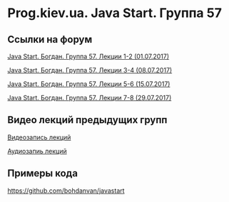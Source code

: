 Prog.kiev.ua. Java Start. Группа 57
===

## Cсылки на форум

[Java Start. Богдан. Группа 57. Лекции 1-2 (01.07.2017)](https://prog.kiev.ua/forum/index.php/topic,2998.0.html)

[Java Start. Богдан. Группа 57. Лекции 3-4 (08.07.2017)](https://prog.kiev.ua/forum/index.php/topic,3013.0.html)

[Java Start. Богдан. Группа 57. Лекции 5-6 (15.07.2017)](https://prog.kiev.ua/forum/index.php/topic,3029.0.html)

[Java Start. Богдан. Группа 57. Лекции 7-8 (29.07.2017)](https://prog.kiev.ua/forum/index.php/topic,3046.0.html)

## Видео лекций предыдущих групп

[Видеозапись лекций](https://mega.nz/#F!SRclnQQT)

[Аудиозапиь лекций](https://mega.nz/#F!GY8UjTBS)

## Примеры кода

https://github.com/bohdanvan/javastart
